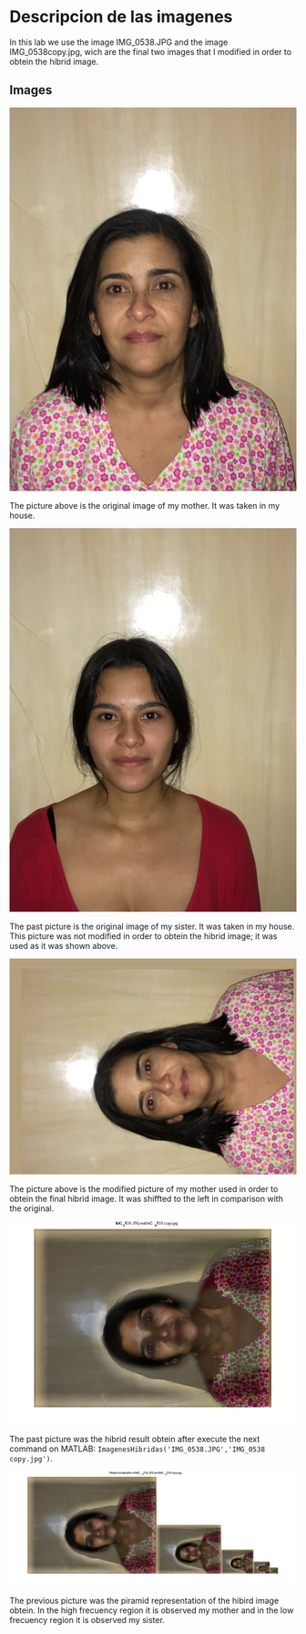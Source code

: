 # Descripcion de las imagenes

In this lab we use the image IMG_0538.JPG and the image IMG_0538copy.jpg, wich are the final two images that I modified in order to obtein the hibrid image.

## Images

![Mama](IMG_0537.JPG)

The picture above is the original image of my mother. It was taken in my house.

![Hermana](IMG_0538.JPG)

The past picture is the original image of my sister. It was taken in my house. This picture was not modified in order to obtein the hibrid image; it was used as it was shown above.

![MamaMofificada](IMG_0538copy.jpg)

The picture above is the modified picture of my mother used in order to obtein the final hibrid image. It was shiffted to the left in comparison with the original.

![MamaMofificada](ImagenHibridaPropia.jpg)

The past picture was the hibrid result obtein after execute the next command on MATLAB: ``ImagenesHibridas('IMG_0538.JPG','IMG_0538 copy.jpg')``.

![Piramide](Piramide.jpg)

The previous picture was the piramid representation of the hibird image obtein. In the high frecuency region it is observed my mother and in the low frecuency region it is observed my sister.